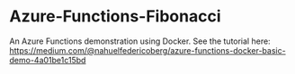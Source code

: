 # Azure-Functions-Fibonacci
An Azure Functions demonstration using Docker.
See the tutorial here: https://medium.com/@nahuelfedericoberg/azure-functions-docker-basic-demo-4a01be1c15bd
